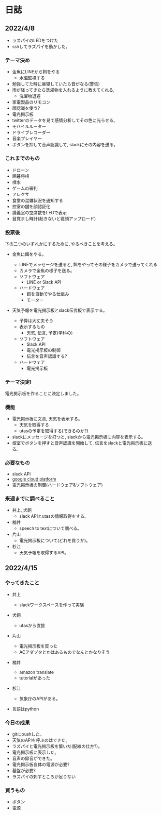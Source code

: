 # 日誌

## 2022/4/8

- ラズパイのLEDをつけた
- sshしてラズパイを動かした。

### テーマ決め

- 金魚にLINEから餌をやる
    - 水温監視する
- 勉強してた時に昼寝していたら音がなる(警告)
- 雨が降ってきたら洗濯物を入れるように教えてくれる, 
    - 洗濯物退避
- 家電製品のリモコン
- 顔認識を使う?
- 電光掲示板
- twitterのデータを見て感情分析してその色に光らせる。
- モバイルルーター
- ドライブレコーダー
- 音楽プレイヤー
- ボタンを押して音声認識して, slackにその内容を送る。

### これまでのもの

- ドローン
- 囲碁将棋
- 噴水
- ゲームの審判
- アレクサ
- 食堂の混雑状況を通知する
- 控室の鍵を顔認証化
- 講義室の空席数をLEDで表示
- 目覚まし時計(起きないと寝顔アップロード)

### 投票後

下の二つのいずれかにするために, やるべきことを考える。
- 金魚に餌をやる。
    - LINEでメッセージを送ると, 餌をやってその様子をカメラで送ってくれる
    - カメラで金魚の様子を送る。
    - ソフトウェア
        - LINE or Slack API
    - ハードウェア
        - 餌を自動でやる仕組み
        - モーター

- 天気予報を電光掲示板とslack伝言板で表示する。
    - 予算は大丈夫そう
    - 表示するもの
        - 天気, 伝言, 予定(学科の)
    - ソフトウェア
        - Slack API
        - 電光掲示板の制御
        - 伝言を音声認識する?
    - ハードウェア
        - 電光掲示板

### テーマ決定!
電光掲示板を作ることに決定しました。

### 機能
- 電光掲示板に文章, 天気を表示する。
    - 天気を取得する
    - utasの予定を取得する(できるのか?)
- slackにメッセージを打つと, slackから電光掲示板に内容を表示する。
- 控室でボタンを押すと音声認識を開始して, 伝言をslackと電光掲示板に送る。

### 必要なもの
- slack API
- [google cloud platform](https://cloud.google.com/speech-to-text?hl=ja)
- 電光掲示板の制御(ハードウェア&ソフトウェア) 

### 来週までに調べること

- 井上, 犬飼
    - slack APIとutasの情報取得をする。
- 楠井
    - speech to textについて調べる。
- 片山
    - 電光掲示板について(どれを買うか)。
- 杉江
    - 天気予報を取得するAPI。

## 2022/4/15

### やってきたこと

- 井上
    - slackワークスペースを作って実験

- 犬飼
    - utasから直接

- 片山
    - 電光掲示板を買った
    - ACアダプタとかはあるものでなんとかなりそう

- 楠井
    - amazon translate
    - tutorialがあった

- 杉江
    - 気象庁のAPIがある。

- 言語はpython

### 今日の成果

- gitにpushした。
- 天気のAPIを呼ぶのはできた。
- ラズパイと電光掲示板を繋いだ(配線の仕方?)。
- 電光掲示板に表示した。
- 音声の録音ができた。
- 電光掲示板自体の電源が必要?
- 基盤が必要?
- ラズパイの刺すところが足りない

### 買うもの
- ボタン
- 電源
